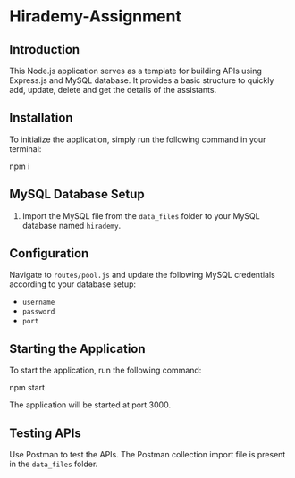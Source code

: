 ﻿# Hirademy-Assignment

## Introduction
This Node.js application serves as a template for building APIs using Express.js and MySQL database. It provides a basic structure to quickly add, update, delete and get the details of the assistants.

## Installation
To initialize the application, simply run the following command in your terminal:

npm i


## MySQL Database Setup
1. Import the MySQL file from the `data_files` folder to your MySQL database named `hirademy`.
   
## Configuration
Navigate to `routes/pool.js` and update the following MySQL credentials according to your database setup:
- `username`
- `password`
- `port`

## Starting the Application
To start the application, run the following command:

npm start

The application will be started at port 3000.

## Testing APIs
Use Postman to test the APIs. The Postman collection import file is present in the `data_files` folder.


